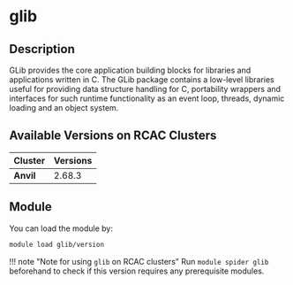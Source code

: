 # glib

## Description
GLib provides the core application building blocks for libraries and applications written in C. The GLib package contains a low-level libraries useful for providing data structure handling for C, portability wrappers and interfaces for such runtime functionality as an event loop, threads, dynamic loading and an object system.

## Available Versions on RCAC Clusters
|Cluster|Versions|
|---|---|
|**Anvil**|2.68.3|

## Module
You can load the module by:

```bash
module load glib/version
```

!!! note "Note for using `glib` on RCAC clusters"
    Run `module spider glib` beforehand to check if this version requires any prerequisite modules.
